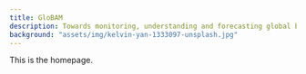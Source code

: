 ```yaml
---
title: GloBAM
description: Towards monitoring, understanding and forecasting global biomass flows of aerial migrants
background: "assets/img/kelvin-yan-1333097-unsplash.jpg"
---
```


This is the homepage.
